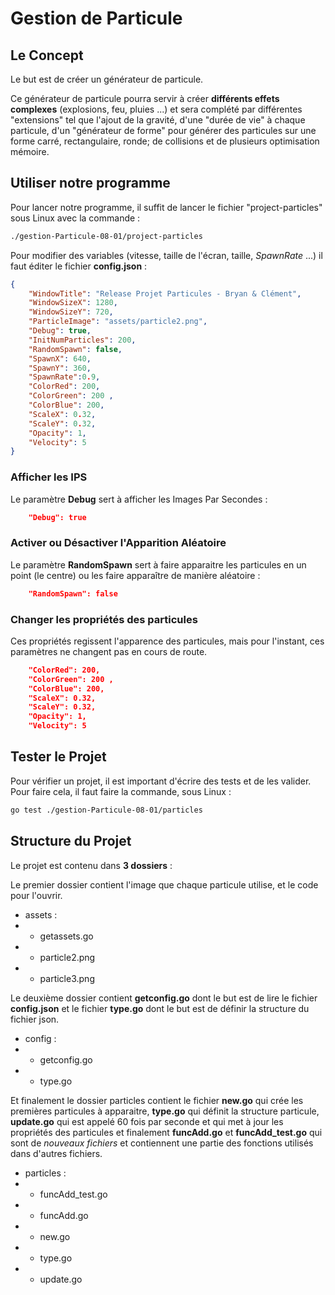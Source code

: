 # Gestion de Particule

## Le Concept

Le but est de créer un générateur de particule.

Ce générateur de particule pourra servir à créer **différents effets complexes** (explosions, feu, pluies ...) et sera complété par différentes "extensions" tel que l'ajout de la gravité, d'une "durée de vie" à chaque particule, d'un "générateur de forme" pour générer des particules sur une forme carré, rectangulaire, ronde; de collisions et de plusieurs optimisation mémoire.


## Utiliser notre programme

Pour lancer notre programme, il suffit de lancer le fichier "project-particles" sous Linux avec la commande : 
```sh 
./gestion-Particule-08-01/project-particles
```
    
Pour modifier des variables (vitesse, taille de l'écran, taille, _SpawnRate_ ...) il faut éditer le fichier **config.json** :
```json
{
	"WindowTitle": "Release Projet Particules - Bryan & Clément",
	"WindowSizeX": 1280,
    "WindowSizeY": 720,
	"ParticleImage": "assets/particle2.png", 
	"Debug": true,
	"InitNumParticles": 200,
	"RandomSpawn": false,
	"SpawnX": 640,
	"SpawnY": 360,
	"SpawnRate":0.9,
	"ColorRed": 200,
	"ColorGreen": 200 ,
	"ColorBlue": 200,
	"ScaleX": 0.32,
	"ScaleY": 0.32,
	"Opacity": 1,
	"Velocity": 5
}
```
### **Afficher les IPS**

Le paramètre **Debug** sert à afficher les Images Par Secondes :
```json
    "Debug": true
```
### **Activer ou Désactiver l'Apparition Aléatoire**
Le paramètre **RandomSpawn** sert à faire apparaitre les particules en un point (le centre) ou les faire apparaître de manière aléatoire :
```json
    "RandomSpawn": false
```
### **Changer les propriétés des particules**
Ces propriétés regissent l'apparence des particules, mais pour l'instant, ces paramètres ne changent pas en cours de route.
```json
	"ColorRed": 200,
	"ColorGreen": 200 ,
	"ColorBlue": 200,
	"ScaleX": 0.32,
	"ScaleY": 0.32,
	"Opacity": 1,
	"Velocity": 5
```
## Tester le Projet

Pour vérifier un projet, il est important d'écrire des tests et de les valider.
Pour faire cela, il faut faire la commande, sous Linux : 
```sh
go test ./gestion-Particule-08-01/particles
```

## Structure du Projet
Le projet est contenu dans **3 dossiers** :

Le premier dossier contient l'image que chaque particule utilise, et le code pour l'ouvrir.

* assets :
* * getassets.go
* * particle2.png
* * particle3.png  

Le deuxième dossier contient **getconfig.go** dont le but est de lire le fichier **config.json** et le fichier **type.go** dont le but est de définir la structure du fichier json.
* config :
*   * getconfig.go
*   * type.go

Et finalement le dossier particles contient le fichier **new.go** qui crée les premières particules à apparaitre, **type.go** qui définit la structure particule, **update.go** qui est appelé 60 fois par seconde et qui met à jour les propriétés des particules et finalement **funcAdd.go** et **funcAdd_test.go** qui sont de *nouveaux fichiers* et contiennent une partie des fonctions utilisés dans d'autres fichiers.
* particles :
*   * funcAdd_test.go
*   * funcAdd.go
*   * new.go
*   * type.go
*   * update.go
